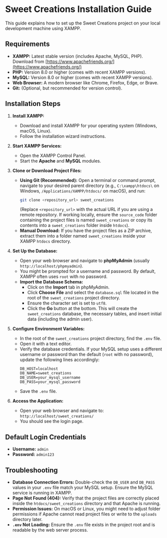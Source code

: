 # Sweet Creations Installation Guide

This guide explains how to set up the Sweet Creations project on your local development machine using XAMPP.

## Requirements

*   **XAMPP:** Latest stable version (includes Apache, MySQL, PHP). Download from [https://www.apachefriends.org/](https://www.apachefriends.org/)
*   **PHP:** Version 8.0 or higher (comes with recent XAMPP versions).
*   **MySQL:** Version 8.0 or higher (comes with recent XAMPP versions).
*   **Web Browser:** A modern browser like Chrome, Firefox, Edge, or Brave.
*   **Git:** (Optional, but recommended for version control).

## Installation Steps

1.  **Install XAMPP:**
    *   Download and install XAMPP for your operating system (Windows, macOS, Linux).
    *   Follow the installation wizard instructions.

2.  **Start XAMPP Services:**
    *   Open the XAMPP Control Panel.
    *   Start the **Apache** and **MySQL** modules.

3.  **Clone or Download Project Files:**
    *   **Using Git (Recommended):** Open a terminal or command prompt, navigate to your desired parent directory (e.g., `C:\xampp\htdocs\` on Windows, `/Applications/XAMPP/htdocs/` on macOS), and run:
        ```bash
        git clone <repository_url> sweet_creations
        ```
        (Replace `<repository_url>` with the actual URL if you are using a remote repository. If working locally, ensure the `source_code` folder containing the project files is named `sweet_creations` or copy its contents into a `sweet_creations` folder inside `htdocs`).
    *   **Manual Download:** If you have the project files as a ZIP archive, extract them into a folder named `sweet_creations` inside your XAMPP `htdocs` directory.

4.  **Set Up the Database:**
    *   Open your web browser and navigate to **phpMyAdmin** (usually `http://localhost/phpmyadmin`).
    *   You might be prompted for a username and password. By default, XAMPP often uses `root` with no password.
    *   **Import the Database Schema:**
        *   Click on the **Import** tab in phpMyAdmin.
        *   Click **Choose File** and select the `database.sql` file located in the root of the `sweet_creations` project directory.
        *   Ensure the character set is set to `utf8`.
        *   Click the **Go** button at the bottom. This will create the `sweet_creations` database, the necessary tables, and insert initial data (including the admin user).

5.  **Configure Environment Variables:**
    *   In the root of the `sweet_creations` project directory, find the `.env` file.
    *   Open it with a text editor.
    *   Verify the database credentials. If your MySQL setup uses a different username or password than the default (`root` with no password), update the following lines accordingly:
        ```dotenv
        DB_HOST=localhost
        DB_NAME=sweet_creations
        DB_USER=your_mysql_username
        DB_PASS=your_mysql_password
        ```
    *   Save the `.env` file.

6.  **Access the Application:**
    *   Open your web browser and navigate to:
        `http://localhost/sweet_creations/`
    *   You should see the login page.

## Default Login Credentials

*   **Username:** `admin`
*   **Password:** `admin123`

## Troubleshooting

*   **Database Connection Errors:** Double-check the `DB_USER` and `DB_PASS` values in your `.env` file match your MySQL setup. Ensure the MySQL service is running in XAMPP.
*   **Page Not Found (404):** Verify that the project files are correctly placed inside the `htdocs/sweet_creations` directory and that Apache is running.
*   **Permission Issues:** On macOS or Linux, you might need to adjust folder permissions if Apache cannot read project files or write to the `uploads` directory later.
*   **`.env` Not Loading:** Ensure the `.env` file exists in the project root and is readable by the web server process.
